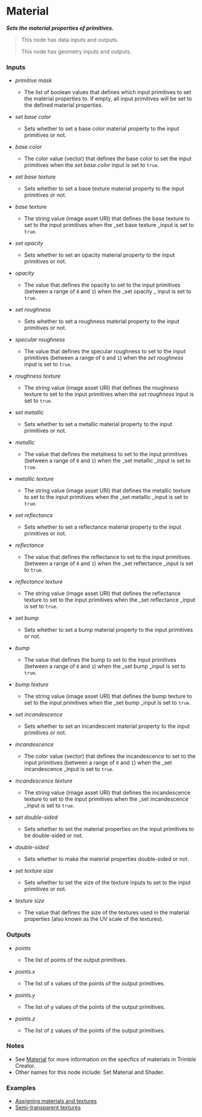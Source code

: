 # Material

**_Sets the material properties of primitives._**

> This node has data inputs and outputs.
>
> This node has geometry inputs and outputs.


### Inputs

* _primitive mask_

  * The list of boolean values that defines which input primitives to set the material properties to. If empty, all input primitives will be set to the defined material properties.

* _set base color_

  * Sets whether to set a base color material property to the input primitives or not.

* _base color_

  * The color value (vector) that defines the base color to set the input primitives when the _set base color_ input is set to `true`.

* _set base texture_

  * Sets whether to set a base texture material property to the input primitives or not.

* _base texture_

  * The string value (image asset URI) that defines the base texture to set to the input primitives when the _set base texture _input is set to `true`.

* _set opacity_

  * Sets whether to set an opacity material property to the input primitives or not.

* _opacity_

  * The value that defines the opacity to set to the input primitives (between a range of `0` and `1`) when the _set opacity _ input is set to `true`.

* _set roughness_

  * Sets whether to set a roughness material property to the input primitives or not.

* _specular roughness_

  * The value that defines the specular roughness to set to the input primitives (between a range of `0` and `1`) when the _set roughness_ input is set to `true`.

* _roughness texture_

  * The string value (image asset URI) that defines the roughness texture to set to the input primitives when the _set roughness_ input is set to `true`.

* _set metallic_

  * Sets whether to set a metallic material property to the input primitives or not.

* _metallic_

  * The value that defines the metalness to set to the input primitives (between a range of `0` and `1`) when the _set metallic _input is set to `true`.

* _metallic texture_

  * The string value (image asset URI) that defines the metallic texture to set to the input primitives when the _set metallic _input is set to `true`.

* _set reflectance_

  * Sets whether to set a reflectance material property to the input primitives or not.

* _reflectance_

  * The value that defines the reflectance to set to the input primitives (between a range of `0` and `1`) when the _set reflectance _input is set to `true`.

* _reflectance texture_

  * The string value (image asset URI) that defines the reflectance texture to set to the input primitives when the _set reflectance _input is set to `true`.

* _set bump_

  * Sets whether to set a bump material property to the input primitives or not.

* _bump_

  * The value that defines the bump to set to the input primitives (between a range of `0` and `1`) when the _set bump _input is set to `true`.

* _bump texture_

  * The string value (image asset URI) that defines the bump texture to set to the input primitives when the _set bump _input is set to `true`.

* _set incandescence_

  * Sets whether to set an incandescent material property to the input primitives or not.

* _incandescence_

  * The color value (vector) that defines the incandescence to set to the input primitives (between a range of `0` and `1`) when the _set incandescence _input is set to `true`.

* _incandescence texture_

  * The string value (image asset URI) that defines the incandescence texture to set to the input primitives when the _set incandescence _input is set to `true`.

* _set double-sided_

  * Sets whether to set the material properties on the input primitives to be double-sided or not.

* _double-sided_

  * Sets whether to make the material properties double-sided or not.

* _set texture size_

  * Sets whether to set the size of the texture inputs to set to the input primitives or not.

* _texture size_

  * The value that defines the size of the textures used in the material properties (also known as the UV scale of the textures).


### Outputs

* _points_

  * The list of points of the output primitives.

* _points.x_

  * The list of x values of the points of the output primitives.

* _points.y_

  * The list of y values of the points of the output primitives.

* _points.z_

  * The list of z values of the points of the output primitives.


### Notes



* See <a href="/concepts/GeneralConcepts/material.md" target="_blank">Material</a> for more information on the specfics of materials in Trimble Creator.
* Other names for this node include: Set Material and Shader.


### Examples



* <a href="https://creator.trimble.com/graph?assetURI=whp:b432f0b3-3b32-4867-8b38-8647efa60924&version=latest" target="_blank">Assigning materials and textures</a>
* <a href="https://creator.trimble.com/graph?assetURI=whp:db8352d7-1c4f-4f7a-aeb5-fad07cf14a5e&version=latest" target="_blank">Semi-transparent textures</a>
